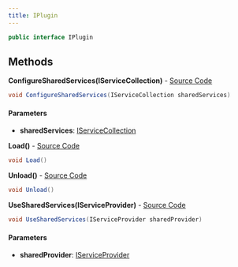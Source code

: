 ```yaml
---
title: IPlugin
---
```


```csharp
public interface IPlugin
```

## Methods

**ConfigureSharedServices(IServiceCollection)** - [Source Code](https://github.com/swiftly-solution/swiftlys2/blob/master/managed/src/SwiftlyS2.Shared/Plugins/IPlugin.cs#L7)

```csharp
void ConfigureSharedServices(IServiceCollection sharedServices)
```

#### Parameters

- **sharedServices**: [IServiceCollection](https://learn.microsoft.com/dotnet/api/microsoft.extensions.dependencyinjection.iservicecollection)

**Load()** - [Source Code](https://github.com/swiftly-solution/swiftlys2/blob/master/managed/src/SwiftlyS2.Shared/Plugins/IPlugin.cs#L11)

```csharp
void Load()
```

**Unload()** - [Source Code](https://github.com/swiftly-solution/swiftlys2/blob/master/managed/src/SwiftlyS2.Shared/Plugins/IPlugin.cs#L13)

```csharp
void Unload()
```

**UseSharedServices(IServiceProvider)** - [Source Code](https://github.com/swiftly-solution/swiftlys2/blob/master/managed/src/SwiftlyS2.Shared/Plugins/IPlugin.cs#L9)

```csharp
void UseSharedServices(IServiceProvider sharedProvider)
```

#### Parameters

- **sharedProvider**: [IServiceProvider](https://learn.microsoft.com/dotnet/api/system.iserviceprovider)

